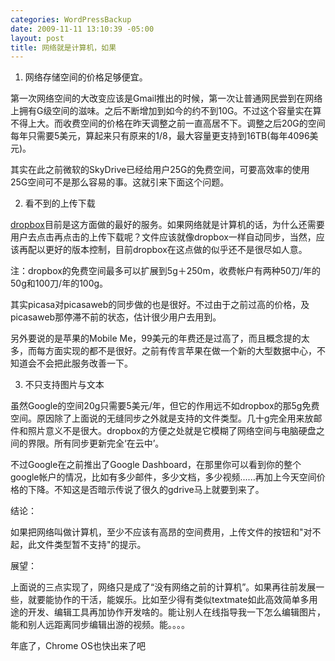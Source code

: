 ```yaml
--- 
categories: WordPressBackup
date: 2009-11-11 13:10:39 -05:00
layout: post
title: 网络就是计算机，如果
---
```

1. 网络存储空间的价格足够便宜。

第一次网络空间的大改变应该是Gmail推出的时候，第一次让普通网民尝到在网络上拥有G级空间的滋味。之后不断增加到如今的约不到10G。不过这个容量实在算不得上大。而收费空间的价格在昨天调整之前一直高居不下。调整之后20G的空间每年只需要5美元，算起来只有原来的1/8，最大容量更支持到16TB(每年4096美元)。

其实在此之前微软的SkyDrive已经给用户25G的免费空间，可要高效率的使用25G空间可不是那么容易的事。这就引来下面这个问题。

2. 看不到的上传下载

<a href="http://ztnote.files.wordpress.com/2009/11/nav-gallery-24.jpg2008/11/introduce-dropbox/" target="_blank">dropbox</a>目前是这方面做的最好的服务。如果网络就是计算机的话，为什么还需要用户去点击再点击的上传下载呢？文件应该就像dropbox一样自动同步，当然，应该再配以更好的版本控制，目前dropbox在这点做的似乎还不是很尽如人意。

注：dropbox的免费空间最多可以扩展到5g＋250m，收费帐户有两种50刀/年的50g和100刀/年的100g。

其实picasa对picasaweb的同步做的也是很好。不过由于之前过高的价格，及picasaweb那停滞不前的状态，估计很少用户去用到。

另外要说的是苹果的Mobile Me，99美元的年费还是过高了，而且概念提的太多，而每方面实现的都不是很好。之前有传言苹果在做一个新的大型数据中心，不知道会不会把此服务改善一下。

3. 不只支持图片与文本

虽然Google的空间20g只需要5美元/年，但它的作用远不如dropbox的那5g免费空间。原因除了上面说的无缝同步之外就是支持的文件类型。几十g完全用来放邮件和照片意义不是很大。dropbox的方便之处就是它模糊了网络空间与电脑硬盘之间的界限。所有同步更新完全‘在云中’。

不过Google在之前推出了Google Dashboard，在那里你可以看到你的整个google帐户的情况，比如有多少邮件，多少文档，多少视频......再加上今天空间价格的下降。不知这是否暗示传说了很久的gdrive马上就要到来了。

结论：

如果把网络叫做计算机，至少不应该有高昂的空间费用，上传文件的按钮和"对不起，此文件类型暂不支持"的提示。

展望：

上面说的三点实现了，网络只是成了“没有网络之前的计算机”。如果再往前发展一些，就要能协作的干活，能娱乐。比如至少得有类似textmate如此高效简单多用途的开发、编辑工具再加协作开发啥的。能让别人在线指导我一下怎么编辑图片，能和别人远距离同步编辑出游的视频。能。。。。

年底了，Chrome OS也快出来了吧
